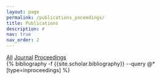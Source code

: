 ```yaml
---
layout: page
permalink: /publications_poceedings/
title: Publications
description: #
nav: true
nav_order: 2
---
```

<!-- _pages/publications.md -->
<div class="filter-buttons">
  <a href="/publications">All</a>
  <a href="/publications_article">Journal</a>
  <a href="/publications_proceedings">Proceedings</a>
</div>
<div class="publications">
  {% bibliography -f {{site.scholar.bibliography}} --query @*[type=inproceedings] %} 
</div>

